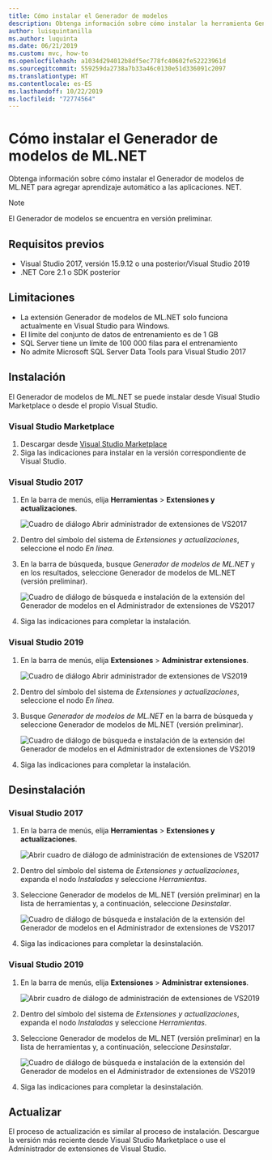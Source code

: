 ```yaml
---
title: Cómo instalar el Generador de modelos
description: Obtenga información sobre cómo instalar la herramienta Generador de modelos de ML.NET.
author: luisquintanilla
ms.author: luquinta
ms.date: 06/21/2019
ms.custom: mvc, how-to
ms.openlocfilehash: a1034d294012b8df5ec778fc40602fe52223961d
ms.sourcegitcommit: 559259da2738a7b33a46c0130e51d336091c2097
ms.translationtype: HT
ms.contentlocale: es-ES
ms.lasthandoff: 10/22/2019
ms.locfileid: "72774564"
---
```

# <a name="how-to-install-mlnet-model-builder"></a>Cómo instalar el Generador de modelos de ML.NET

Obtenga información sobre cómo instalar el Generador de modelos de ML.NET para agregar aprendizaje automático a las aplicaciones. NET.

> [!NOTE]
> El Generador de modelos se encuentra en versión preliminar.

## <a name="pre-requisites"></a>Requisitos previos

- Visual Studio 2017, versión 15.9.12 o una posterior/Visual Studio 2019
- .NET Core 2.1 o SDK posterior

## <a name="limitations"></a>Limitaciones

- La extensión Generador de modelos de ML.NET solo funciona actualmente en Visual Studio para Windows.
- El límite del conjunto de datos de entrenamiento es de 1 GB
- SQL Server tiene un límite de 100 000 filas para el entrenamiento
- No admite Microsoft SQL Server Data Tools para Visual Studio 2017

## <a name="install"></a>Instalación

El Generador de modelos de ML.NET se puede instalar desde Visual Studio Marketplace o desde el propio Visual Studio.

### <a name="visual-studio-marketplace"></a>Visual Studio Marketplace

1. Descargar desde [Visual Studio Marketplace](https://marketplace.visualstudio.com/items?itemName=MLNET.07)
1. Siga las indicaciones para instalar en la versión correspondiente de Visual Studio.

### <a name="visual-studio-2017"></a>Visual Studio 2017

1. En la barra de menús, elija **Herramientas** > **Extensiones y actualizaciones**.

    ![Cuadro de diálogo Abrir administrador de extensiones de VS2017](./media/install-model-builder/vs2017-open-extensions-manager.png)

1. Dentro del símbolo del sistema de *Extensiones y actualizaciones*, seleccione el nodo *En línea*.
1. En la barra de búsqueda, busque *Generador de modelos de ML.NET* y en los resultados, seleccione Generador de modelos de ML.NET (versión preliminar).

    ![Cuadro de diálogo de búsqueda e instalación de la extensión del Generador de modelos en el Administrador de extensiones de VS2017](./media/install-model-builder/vs2017-install-model-builder.png)

1. Siga las indicaciones para completar la instalación.

### <a name="visual-studio-2019"></a>Visual Studio 2019

1. En la barra de menús, elija **Extensiones** > **Administrar extensiones**.

    ![Cuadro de diálogo Abrir administrador de extensiones de VS2019](./media/install-model-builder/vs2019-open-extensions-manager.png)

1. Dentro del símbolo del sistema de *Extensiones y actualizaciones*, seleccione el nodo *En línea*.
1. Busque *Generador de modelos de ML.NET* en la barra de búsqueda y seleccione Generador de modelos de ML.NET (versión preliminar).

    ![Cuadro de diálogo de búsqueda e instalación de la extensión del Generador de modelos en el Administrador de extensiones de VS2019](./media/install-model-builder/vs2019-install-model-builder.png)

1. Siga las indicaciones para completar la instalación.

## <a name="uninstall"></a>Desinstalación

### <a name="visual-studio-2017"></a>Visual Studio 2017

1. En la barra de menús, elija **Herramientas** > **Extensiones y actualizaciones**.

    ![Abrir cuadro de diálogo de administración de extensiones de VS2017](./media/install-model-builder/vs2017-open-extensions-manager.png)

1. Dentro del símbolo del sistema de *Extensiones y actualizaciones*, expanda el nodo *Instaladas* y seleccione *Herramientas*.
1. Seleccione Generador de modelos de ML.NET (versión preliminar) en la lista de herramientas y, a continuación, seleccione *Desinstalar*.

    ![Cuadro de diálogo de búsqueda e instalación de la extensión del Generador de modelos en el Administrador de extensiones de VS2017](./media/install-model-builder/vs2017-uninstall-model-builder.png)

1. Siga las indicaciones para completar la desinstalación.

### <a name="visual-studio-2019"></a>Visual Studio 2019

1. En la barra de menús, elija **Extensiones** > **Administrar extensiones**.

    ![Abrir cuadro de diálogo de administración de extensiones de VS2019](./media/install-model-builder/vs2019-open-extensions-manager.png)

1. Dentro del símbolo del sistema de *Extensiones y actualizaciones*, expanda el nodo *Instaladas* y seleccione *Herramientas*.
1. Seleccione Generador de modelos de ML.NET (versión preliminar) en la lista de herramientas y, a continuación, seleccione *Desinstalar*.

    ![Cuadro de diálogo de búsqueda e instalación de la extensión del Generador de modelos en el Administrador de extensiones de VS2019](./media/install-model-builder/vs2019-uninstall-model-builder.png)

1. Siga las indicaciones para completar la desinstalación.

## <a name="upgrade"></a>Actualizar

El proceso de actualización es similar al proceso de instalación. Descargue la versión más reciente desde Visual Studio Marketplace o use el Administrador de extensiones de Visual Studio.
